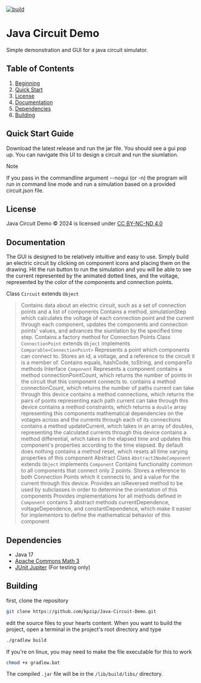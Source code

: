 [![build](https://github.com/kpzip/Java-Circuit-Demo/actions/workflows/gradle.yml/badge.svg)](https://github.com/kpzip/Java-Circuit-Demo/actions/workflows/gradle.yml)

# Java Circuit Demo

Simple demonstration and GUI for a java circuit simulator.

## Table of Contents
1. [Beginning](#java-circuit-demo)
2. [Quick Start](#quick-start-guide)
3. [License](#license)
4. [Documentation](#documentation)
5. [Dependencies](#dependencies)
6. [Building](#building)


## Quick Start Guide

Download the latest release and run the jar file. You should see a gui pop up. You can navigate this UI to design a circuit and run the siumlation.
> [!NOTE]
> If you pass in the commandline argument --nogui (or -n) the program will run in command line mode and run a simulation based on a provided circuit.json file.

## License

Java Circuit Demo © 2024 is licensed under [CC BY-NC-ND 4.0](https://creativecommons.org/licenses/by-nc-nd/4.0/?ref=chooser-v1)

## Documentation

The GUI is designed to be relatively intuitive and easy to use. Simply build an electric circuit by clicking on component icons and placing them on the drawing. Hit the run button to run the simulation and you will be able to see the current represented by the animated dotted lines, and the voltage, represented by the color of the components and connection points.




Class ``Circuit`` extends ``Object``
> Contains data about an electric circuit, such as a set of connection points and a list of components
> Contains a method, simulationStep which calculates the voltage of each connection point and the current through each component, updates the components and connection points' values, and advances the siumlation by the specified time step.
> Contains a factory method for Connection Points
Class ``ConnectionPoint`` extends ``Object`` implements ``Comparable<ConnectionPoint>``
> Represents a point which components can connect to.
> Stores an id, a voltage, and a reference to the circuit it is a member of.
> Contains equals, hashCode, toString, and compareTo methods
Interface ``Component``
> Represents a component
> contains a method connectionPointCount, which returns the number of points in the circuit that this component connects to.
> contains a method connectionCount, which returns the number of paths current can take through this device
> contains a method connections, which returns the pairs of points representing each path current can take through this device
> contains a method constraints, which returns a ``double`` array representing this components mathematical dependencies on the votages across and the currents through each of its connections
> contains a method updateCurrent, which takes in an array of doubles, representing the calculated currents through this device
> contains a method differential, which takes in the elapsed time and updates this component's properties according to the time elapsed. By default does nothing
> contains a method reset, which resets all time varying properties of this component
Abstract Class ``Abstract2NodeComponent`` extends ``Object`` implements ``Component``
> Contains functionality common to all components that connect only 2 points.
> Stores a reference to both Connection Points which it connects to, and a value for the current through this device.
> Provides an isReversed method to be used by subclasses in order to determine the orientation of this components
> Provides implementations for all methods defined in ``Component``
> contains 3 abstract methods currentDependence, voltageDependence, and constantDependence, which make it easier for implementors to define the mathematical behavior of this component


## Dependencies

- Java 17
- [Apache Commons Math 3](https://commons.apache.org/proper/commons-math/)
- [JUnit Jupiter](https://junit.org/junit5/docs/current/user-guide/) (For testing only)

## Building

first, clone the repository
```bash
git clone https://github.com/kpzip/Java-Circuit-Demo.git
```
edit the source files to your hearts content. When you want to build the project, open a terminal in the project's root directory and type
```bash
./gradlew build
```
If you're on linux, you may need to make the file executable for this to work
```bash
chmod +x gradlew.bat
```
The compiled `.jar` file will be in the `/lib/build/libs/` directory.
